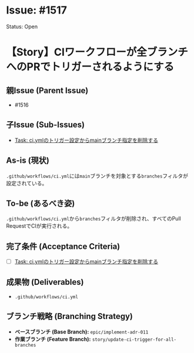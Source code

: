 # Issue: #1517
Status: Open
# 【Story】CIワークフローが全ブランチへのPRでトリガーされるようにする

## 親Issue (Parent Issue)
- #1516

## 子Issue (Sub-Issues)
- [Task: ci.ymlのトリガー設定からmainブランチ指定を削除する](../tasks/task-remove-branch-filter-from-ci.md)

## As-is (現状)
`.github/workflows/ci.yml`には`main`ブランチを対象とする`branches`フィルタが設定されている。

## To-be (あるべき姿)
`.github/workflows/ci.yml`から`branches`フィルタが削除され、すべてのPull RequestでCIが実行される。

## 完了条件 (Acceptance Criteria)
- [ ] [Task: ci.ymlのトリガー設定からmainブランチ指定を削除する](../tasks/task-remove-branch-filter-from-ci.md)

## 成果物 (Deliverables)
- `.github/workflows/ci.yml`

## ブランチ戦略 (Branching Strategy)
- **ベースブランチ (Base Branch):** `epic/implement-adr-011`
- **作業ブランチ (Feature Branch):** `story/update-ci-trigger-for-all-branches`
